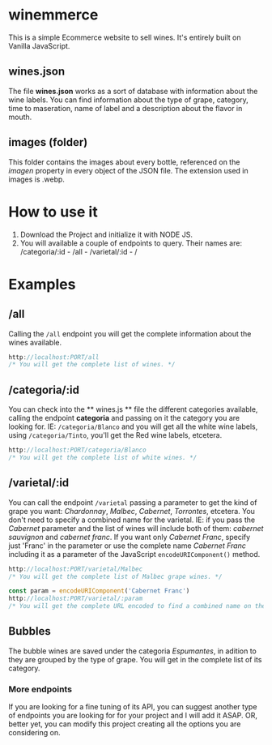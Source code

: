 # winemmerce

This is a simple Ecommerce website to sell wines. It's entirely built on Vanilla JavaScript.

## wines.json

The file **wines.json** works as a sort of database with information about the wine labels. You can find information about the type of grape, category, time to maseration, name of label and a description about the flavor in mouth.

## images (folder)

This folder contains the images about every bottle, referenced on the _imagen_ property in every object of the JSON file. The extension used in images is .webp.

# How to use it

1. Download the Project and initialize it with NODE JS.
2. You will available a couple of endpoints to query. Their names are: /categoria/:id - /all - /varietal/:id - /

# Examples

## /all
Calling the ```/all``` endpoint you will get the complete information about the wines available.

```js
http://localhost:PORT/all 
/* You will get the complete list of wines. */
```

## /categoria/:id

You can check into the ** wines.js ** file the different categories available, calling the endpoint **categoria** and passing on it the category you are looking for. IE: ```/categoria/Blanco``` and you will get all the white wine labels, using ```/categoria/Tinto```, you'll get the Red wine labels, etcetera.

```js
http://localhost:PORT/categoria/Blanco
/* You will get the complete list of white wines. */
```

## /varietal/:id

You can call the endpoint ```/varietal``` passing a parameter to get the kind of grape you want: _Chardonnay_, _Malbec_, _Cabernet_, _Torrontes_, etcetera.
You don't need to specify a combined name for the varietal. IE: if you pass the _Cabernet_ parameter and the list of wines will include both of them: _cabernet sauvignon_ and _cabernet franc_. If you want only _Cabernet Franc_, specify just 'Franc' in the parameter or use the complete name _Cabernet Franc_ including it as a parameter of the JavaScript ```encodeURIComponent()``` method.

```js
http://localhost:PORT/varietal/Malbec 
/* You will get the complete list of Malbec grape wines. */

const param = encodeURIComponent('Cabernet Franc')
http://localhost:PORT/varietal/:param 
/* You will get the complete URL encoded to find a combined name on the wines database */
```


## Bubbles

The bubble wines are saved under the categoria _Espumantes_, in adition to they are grouped by the type of grape. You will get in the complete list of its category.

### More endpoints

If you are looking for a fine tuning of its API, you can suggest another type of endpoints you are looking for for your project and I will add it ASAP. OR, better yet, you can modify this project creating all the options you are considering on.
